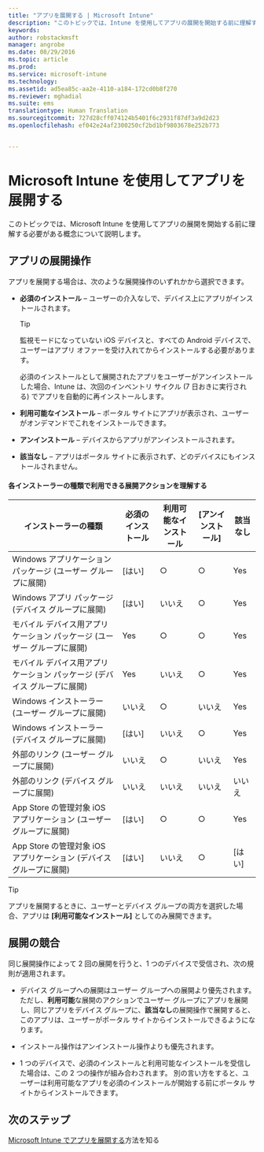 ```yaml
---
title: "アプリを展開する | Microsoft Intune"
description: "このトピックでは、Intune を使用してアプリの展開を開始する前に理解する必要がある概念について説明します。"
keywords: 
author: robstackmsft
manager: angrobe
ms.date: 08/29/2016
ms.topic: article
ms.prod: 
ms.service: microsoft-intune
ms.technology: 
ms.assetid: ad5ea85c-aa2e-4110-a184-172cd0b8f270
ms.reviewer: mghadial
ms.suite: ems
translationtype: Human Translation
ms.sourcegitcommit: 727d28cff074124b5401f6c2931f87df3a9d2d23
ms.openlocfilehash: ef042e24af2300250cf2bd1bf9803678e252b773


---
```


# Microsoft Intune を使用してアプリを展開する

このトピックでは、Microsoft Intune を使用してアプリの展開を開始する前に理解する必要がある概念について説明します。


## アプリの展開操作
アプリを展開する場合は、次のような展開操作のいずれかから選択できます。

-   **必須のインストール** – ユーザーの介入なしで、デバイス上にアプリがインストールされます。

    > [!TIP]
    > 監視モードになっていない iOS デバイスと、すべての Android デバイスで、ユーザーはアプリ オファーを受け入れてからインストールする必要があります。
    >
    >  必須のインストールとして展開されたアプリをユーザーがアンインストールした場合、Intune は、次回のインベントリ サイクル (7 日おきに実行される) でアプリを自動的に再インストールします。

-   **利用可能なインストール** – ポータル サイトにアプリが表示され、ユーザーがオンデマンドでこれをインストールできます。

-   **アンインストール** – デバイスからアプリがアンインストールされます。

-   **該当なし** – アプリはポータル サイトに表示されず、どのデバイスにもインストールされません。

#### 各インストーラーの種類で利用できる展開アクションを理解する

|インストーラーの種類|必須のインストール|利用可能なインストール|[アンインストール]|該当なし|
|------------------|--------------------|---------------------|-------------|------------------|
|Windows アプリケーション パッケージ (ユーザー グループに展開)|[はい]|○|○|Yes|
|Windows アプリ パッケージ (デバイス グループに展開)|[はい]|いいえ|○|Yes|
|モバイル デバイス用アプリケーション パッケージ (ユーザー グループに展開)|Yes|○|○|Yes|
|モバイル デバイス用アプリケーション パッケージ (デバイス グループに展開)|Yes|いいえ|○|Yes|
|Windows インストーラー (ユーザー グループに展開)|いいえ|○|いいえ|Yes|
|Windows インストーラー (デバイス グループに展開)|[はい]|いいえ|○|Yes|
|外部のリンク (ユーザー グループに展開)|いいえ|○|いいえ|Yes|
|外部のリンク (デバイス グループに展開)|いいえ|いいえ|いいえ|いいえ|
|App Store の管理対象 iOS アプリケーション (ユーザー グループに展開)|[はい]|○|○|Yes|
|App Store の管理対象 iOS アプリケーション (デバイス グループに展開)|[はい]|いいえ|○|[はい]|
> [!TIP]
> アプリを展開するときに、ユーザーとデバイス グループの両方を選択した場合、アプリは **[利用可能なインストール]** としてのみ展開できます。

## 展開の競合
同じ展開操作によって 2 回の展開を行うと、1 つのデバイスで受信され、次の規則が適用されます。

-   デバイス グループへの展開はユーザー グループへの展開より優先されます。 ただし、**利用可能**な展開のアクションでユーザー グループにアプリを展開し、同じアプリをデバイス グループに、**該当なし**の展開操作で展開すると、このアプリは、ユーザーがポータル サイトからインストールできるようになります。

-   インストール操作はアンインストール操作よりも優先されます。

-   1 つのデバイスで、必須のインストールと利用可能なインストールを受信した場合は、この 2 つの操作が組み合わされます。 別の言い方をすると、ユーザーは利用可能なアプリを必須のインストールが開始する前にポータル サイトからインストールできます。


## 次のステップ

[Microsoft Intune でアプリを展開する](deploy-apps-in-microsoft-intune.md)方法を知る



<!--HONumber=Aug16_HO5-->


